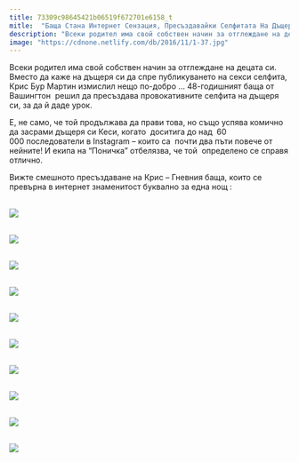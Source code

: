 ```yaml
---
title: 73309c98645421b06519f672701e6158_t
mitle:  "Баща Стана Интернет Сензация, Пресъздавайки Селфитата На Дъщеря Си"
description: "Всеки родител има свой собствен начин за отглеждане на децата си. Вместо да каже на дъщеря си да спре публикуването на секси селфита, Крис Бур Мартин измислил нещо"
image: "https://cdnone.netlify.com/db/2016/11/1-37.jpg"
---
```


 <p>Всеки родител има свой собствен начин за отглеждане на децата си. Вместо да каже на дъщеря си да спре публикуването на секси селфита, Крис Бур Мартин измислил нещо по-добро … 48-годишният баща от Вашингтон  решил да пресъздава провокативните селфита на дъщеря си, за да й даде урок.</p>      <p>Е, не само, че той продължава да прави това, но също успява комично да засрами дъщеря си Кеси, когато  доситига до над  60 000 последователи в Instagram – които са  почти два пъти повече от нейните! И екипа на “Поничка” отбелязва, че той  определено се справя отлично.</p>  <p>Вижте смешното пресъздаване на Крис – Гневния баща, които се превърна в интернет знаменитост буквално за една нощ :</p> <p> <br/><img src="https://cdnone.netlify.com/db/2016/11/1-37.jpg"/><br/></p>      <p> <br/><img src="https://cdnone.netlify.com/db/2016/11/3-28.jpg"/><br/></p>  <p> <br/><img src="https://cdnone.netlify.com/db/2016/11/4-28.jpg"/><br/></p> <p> <br/><img src="https://cdnone.netlify.com/db/2016/11/5-24.jpg"/><br/></p> <p> <br/><img src="https://cdnone.netlify.com/db/2016/11/6-23.jpg"/><br/></p>      <p> <br/><img src="https://cdnone.netlify.com/db/2016/11/7-24.jpg"/><br/></p> <p> <br/><img src="https://cdnone.netlify.com/db/2016/11/8-19.jpg"/><br/></p> <p> <br/><img src="https://cdnone.netlify.com/db/2016/11/9-19.jpg"/><br/></p> <p> <br/><img src="https://cdnone.netlify.com/db/2016/11/10-22.jpg"/><br/></p>  <p> <br/><img src="https://cdnone.netlify.com/db/2016/11/11-18.jpg"/><br/></p> <p> </p>            